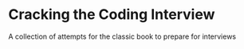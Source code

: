 # Cracking the Coding Interview

A collection of attempts for the classic book to prepare for interviews
